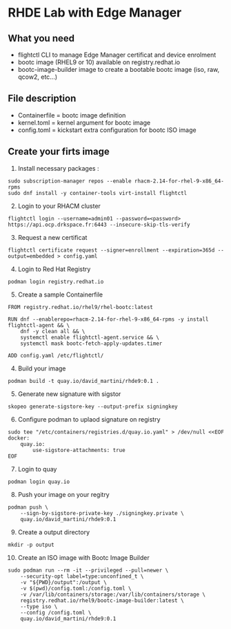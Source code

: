 # RHDE Lab with Edge Manager

## What you need 

* flightctl CLI to manage Edge Manager certificat and device enrolment
* bootc image (RHEL9 or 10) available on registry.redhat.io
* bootc-image-builder image to create a bootable bootc image (iso, raw, qcow2, etc...)


## File description

* Containerfile = bootc image definition
* kernel.toml = kernel argument for bootc image
* config.toml = kickstart extra configuration for bootc ISO image

## Create your firts image

1. Install necessary packages :
```
sudo subscription-manager repos --enable rhacm-2.14-for-rhel-9-x86_64-rpms
sudo dnf install -y container-tools virt-install flightctl
```

2. Login to your RHACM cluster
```
flightctl login --username=admin01 --password=<password> https://api.ocp.drkspace.fr:6443 --insecure-skip-tls-verify
``` 

3. Request a new certificat
```
flightctl certificate request --signer=enrollment --expiration=365d --output=embedded > config.yaml
```


4. Login to Red Hat Registry
```
podman login registry.redhat.io
```

5. Create a sample Containerfile
```
FROM registry.redhat.io/rhel9/rhel-bootc:latest

RUN dnf --enablerepo=rhacm-2.14-for-rhel-9-x86_64-rpms -y install flightctl-agent && \
    dnf -y clean all && \
    systemctl enable flightctl-agent.service && \
    systemctl mask bootc-fetch-apply-updates.timer

ADD config.yaml /etc/flightctl/
```

4. Build your image
```
podman build -t quay.io/david_martini/rhde9:0.1 .
```

5. Generate new signature with sigstor
```
skopeo generate-sigstore-key --output-prefix signingkey
```

6. Configure podman to uplaod signature on registry
```
sudo tee "/etc/containers/registries.d/quay.io.yaml" > /dev/null <<EOF
docker:
    quay.io:
        use-sigstore-attachments: true
EOF
``` 

7. Login to quay
```
podman login quay.io
```

8. Push your image on your regitry
```
podman push \
    --sign-by-sigstore-private-key ./signingkey.private \
    quay.io/david_martini/rhde9:0.1
```

9. Create a output directory
```
mkdir -p output
```

10. Create an ISO image with Bootc Image Builder
```
sudo podman run --rm -it --privileged --pull=newer \
    --security-opt label=type:unconfined_t \
    -v "${PWD}/output":/output \
    -v $(pwd)/config.toml:/config.toml \
    -v /var/lib/containers/storage:/var/lib/containers/storage \
    registry.redhat.io/rhel9/bootc-image-builder:latest \
    --type iso \
    --config /config.toml \
    quay.io/david_martini/rhde9:0.1 
```

